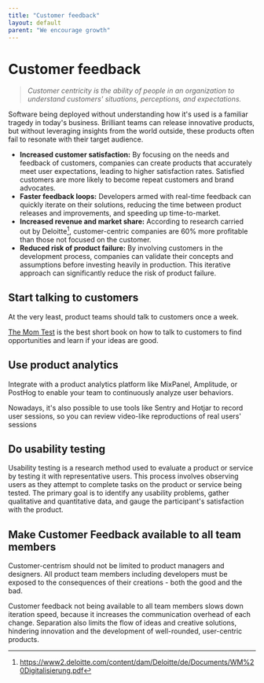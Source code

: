 ```yaml
---
title: "Customer feedback"
layout: default
parent: "We encourage growth"
---
```


# Customer feedback

> *Customer centricity is the ability of people in an organization to understand customers' situations, perceptions, and expectations.*

Software being deployed without understanding how it's used is a familiar tragedy in today's business. Brilliant teams can release innovative products, but without leveraging insights from the world outside, these products often fail to resonate with their target audience.

- **Increased customer satisfaction:** By focusing on the needs and feedback of customers, companies can create products that accurately meet user expectations, leading to higher satisfaction rates. Satisfied customers are more likely to become repeat customers and brand advocates.
- **Faster feedback loops:** Developers armed with real-time feedback can quickly iterate on their solutions, reducing the time between product releases and improvements, and speeding up time-to-market.
- **Increased revenue and market share:** According to research carried out by Deloitte[^deloitte], customer-centric companies are 60% more profitable than those not focused on the customer.
- **Reduced risk of product failure:** By involving customers in the development process, companies can validate their concepts and assumptions before investing heavily in production. This iterative approach can significantly reduce the risk of product failure.

## Start talking to customers

At the very least, product teams should talk to customers once a week.

[The Mom Test](https://www.momtestbook.com/) is the best short book on how to talk to customers to find opportunities and learn if your ideas are good.

## Use product analytics

Integrate with a product analytics platform like MixPanel, Amplitude, or PostHog to enable your team to continuously analyze user behaviors.

Nowadays, it's also possible to use tools like Sentry and Hotjar to record user sessions, so you can review video-like reproductions of real users' sessions

## Do usability testing

Usability testing is a research method used to evaluate a product or service by testing it with representative users. This process involves observing users as they attempt to complete tasks on the product or service being tested. The primary goal is to identify any usability problems, gather qualitative and quantitative data, and gauge the participant's satisfaction with the product.

## Make Customer Feedback available to all team members

Customer-centrism should not be limited to product managers and designers. All product team members including developers must be exposed to the consequences of their creations - both the good and the bad.

Customer feedback not being available to all team members slows down iteration speed, because it increases the communication overhead of each change. Separation also limits the flow of ideas and creative solutions, hindering innovation and the development of well-rounded, user-centric products.

[^deloitte]: <https://www2.deloitte.com/content/dam/Deloitte/de/Documents/WM%20Digitalisierung.pdf>
